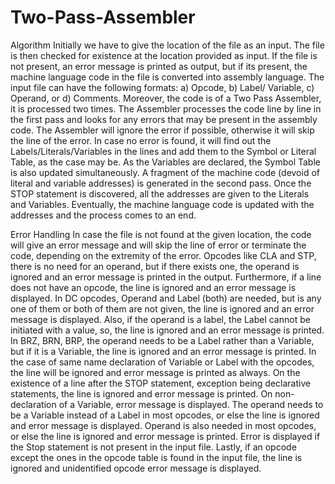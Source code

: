 # Two-Pass-Assembler

Algorithm 
Initially we have to give the location of the file as an input. The file is then checked for existence at the location provided as input. If the file is not present, an error message is printed as output, but if its present, the machine language code in the file is converted into assembly language. The input file can have the following formats: a) Opcode, b) Label/ Variable, c) Operand, or d) Comments. Moreover, the code is of a Two Pass Assembler, it is processed two times. The Assembler processes the code line by line in the first pass and looks for any errors that may be present in the assembly code. The Assembler will ignore the error if possible, otherwise it will skip the line of the error. In case no error is found, it will find out the Labels/Literals/Variables in the lines and add them to the Symbol or Literal Table, as the case may be. As the Variables are declared, the Symbol Table is also updated simultaneously. A fragment of the machine code (devoid of literal and variable addresses) is generated in the second pass. Once the STOP statement is discovered, all the addresses are given to the Literals and Variables. Eventually, the machine language code is updated with the addresses and the process comes to an end.

Error Handling
In case the file is not found at the given location, the code will give an error message and will
skip the line of error or terminate the code, depending on the extremity of the error. Opcodes
like CLA and STP, there is no need for an operand, but if there exists one, the operand is
ignored and an error message is printed in the output. Furthermore, if a line does not have an
opcode, the line is ignored and an error message is displayed. In DC opcodes, Operand and
Label (both) are needed, but is any one of them or both of them are not given, the line is
ignored and an error message is displayed. Also, if the operand is a label, the Label cannot be
initiated with a value, so, the line is ignored and an error message is printed. In BRZ, BRN, BRP,
the operand needs to be a Label rather than a Variable, but if it is a Variable, the line is ignored
and an error message is printed. In the case of same name declaration of Variable or Label with
the opcodes, the line will be ignored and error message is printed as always. On the existence
of a line after the STOP statement, exception being declarative statements, the line is ignored
and error message is printed. On non-declaration of a Variable, error message is displayed. The
operand needs to be a Variable instead of a Label in most opcodes, or else the line is ignored and error
message is displayed. Operand is also needed in most opcodes, or else the line is ignored and error
message is printed. Error is displayed if the Stop statement is not present in the input file. Lastly, if an
opcode except the ones in the opcode table is found in the input file, the line is ignored and unidentified
opcode error message is displayed.
